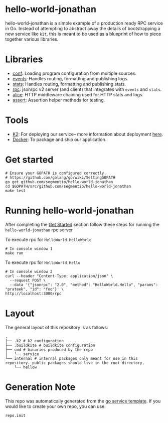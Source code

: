 # hello-world-jonathan

hello-world-jonathan is a simple example of a production ready RPC service in Go. Instead of attempting to abstract away the details of bootstrapping a new service like `kit`, this is meant to be used as a blueprint of how to piece together various libraries.

# Libraries

- [conf](https://github.com/segmentio/conf): Loading program configuration from multiple sources.
- [events](https://github.com/segmentio/events): Handles routing, formatting and publishing logs.
- [stats](https://github.com/segmentio/stats): Handles routing, formatting and publishing stats.
- [rpc](https://github.com/segmentio/rpc): jsonrpc v2 server (and client) that integrates with `events` and `stats`.
- [alice](https://github.com/justinas/alice): HTTP middleware chaining used for HTTP stats and logs.
- [assert](https://github.com/stretchr/testify#assert-package): Assertion helper methods for testing.

# Tools

- [K2](https://github.com/segmentio/k2): For deploying our service– more information about deployment [here](https://paper.dropbox.com/doc/Running-Applications-in-KubernetesSSPv2-User-Guide--BWHOp7yjZJoS5FHtIAY27mZIAg-YEWVHg9HLduj4L8D93qEz).
- [Docker](https://www.docker.com/): To package and ship our application.

# Get started

```
# Ensure your GOPATH is configured correctly.
# https://github.com/golang/go/wiki/SettingGOPATH
go get github.com/segmentio/hello-world-jonathan
cd $GOPATH/src/github.com/segmentio/hello-world-jonathan
make test
```

# Running hello-world-jonathan

After completing the [Get Started](#get-started) section follow these steps for running the `hello-world-jonathan` rpc server

To execute rpc for `HelloWorld.HelloWorld`

```shell
# In console window 1
make run
```

To execute rpc for `HelloWorld.Hello`

```shell
# In console window 2
curl --header "Content-Type: application/json" \
  --request POST \
  --data '{"jsonrpc": "2.0", "method": "HelloWorld.Hello", "params": "prateek", "id": "foo"}' \
http://localhost:3000/rpc
```

# Layout

The general layout of this repository is as follows:

```
.
├── .k2 # k2 configuration
├── .buildkite # buildkite configuration
├── cmd # binaries produced by the repo
│   └── service
└── internal # internal packages only meant for use in this repository. public packages should live in the root directory.
    └── hellow
```

# Generation Note

This repo was automatically generated from the [go service template](https://github.com/segmentio/go-service-template). If you would like to create your own repo, you can use:

```
repo.init
```
